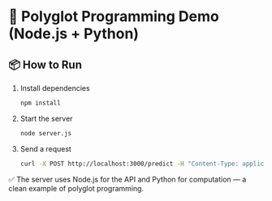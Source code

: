 # 🧠 Polyglot Programming Demo (Node.js + Python)

## 📦 How to Run
1. Install dependencies
   ```bash
   npm install
   ```

2. Start the server
   ```bash
   node server.js
   ```

3. Send a request
   ```bash
   curl -X POST http://localhost:3000/predict -H "Content-Type: application/json" -d '{"number": 6}'
   ```

✅ The server uses Node.js for the API and Python for computation — a clean example of polyglot programming.
